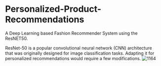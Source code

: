 # Personalized-Product-Recommendations
A Deep Learning based Fashion Recommender System using the ResNET50.

 ResNet-50 is a popular convolutional neural network (CNN) architecture that was originally designed for image classification tasks. Adapting it for personalized recommendations would require a few modifications. 
![1164](https://github.com/vaibhavibhurane/Personalized-Product-Recommendations/assets/117935143/dc406a4f-cca1-4a49-94f5-b82bc4420d80)
